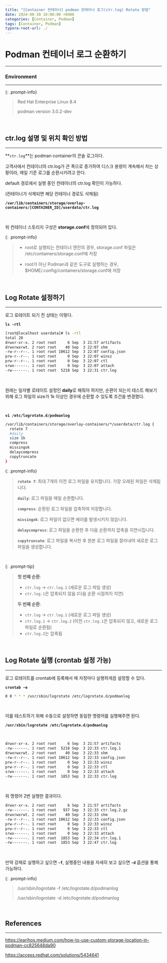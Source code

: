 ```yaml
---
title: "[Container 컨테이너] podman 컨테이너 로그(ctr.log) Rotate 방법"
date: 2024-08-30 10:00:00 +0900
categories: [Container, Podman]
tags: [Container, Podman]
typora-root-url: ./
---
```




# **Podman 컨테이너 로그 순환하기**

---

### **Environment**

---

{: .prompt-info}

> Red Hat Enterprise Linux 8.4
>
> podman version 3.0.2-dev
>



<br/>

## **ctr.log 설명 및 위치 확인 방법**

---

**`ctr.log`**는 podman container의 콘솔 로그이다.

고객사에서 컨테이너의 ctr.log가 큰 폭으로 증가하여 디스크 용량이 계속해서 차는 상황이라, 매일 기준 로그를 순환시키려고 한다.

default 경로에서 실행 중인 컨테이너의 ctr.log 확인이 가능하다. 

(컨테이너가 삭제되면 해당 컨테이너 경로도 삭제됨)

**`/var/lib/containers/storage/overlay-containers/[CONTAINER_ID]/userdata/ctr.log`**

<br/>

위 컨테이너 스토리지 구성은 **storage.conf**에 정의되어 있다.

{: .prompt-info}

> - root로 실행되는 컨테이너 엔진의 경우, storage.conf 파일은 /etc/containers/storage.conf에 저장
>
> - root가 아닌 Podman과 같은 도구로 실행하는 경우, $HOME/.config/containers/storage.conf에 저장

 

<br/>

## **Log Rotate 설정하기**

---

로그 로테이트 되기 전 상태는 이렇다.

**`ls -rtl`**

```bash
[root@localhost userdata]# ls -rtl
total 20
drwxr-xr-x. 2 root root     6 Sep  3 21:57 artifacts
drwxrwxrwt. 2 root root    40 Sep  3 22:07 shm
-rw-r--r--. 1 root root 10612 Sep  3 22:07 config.json
prw-r--r--. 1 root root     0 Sep  3 22:07 winsz
prw-r--r--. 1 root root     0 Sep  3 22:07 ctl
srwx------. 1 root root     0 Sep  3 22:07 attach
-rw-------. 1 root root  5218 Sep  3 22:31 ctr.log
```



<br/>

원래는 일자별 로테이트 설정인 **daily**로 해줘야 하지만, 순환이 되는지 테스트 해보기 위해 로그 파일의 size가 1k 이상인 경우에 순환할 수 있도록 조건을 변경했다.

<br/> 

**`vi /etc/logrotate.d/podmanlog`**

```bash
/var/lib/containers/storage/overlay-containers/*/userdata/ctr.log {
  rotate 7
  #daily
  size 1k
  compress
  missingok
  delaycompress
  copytruncate
}
```

{: .prompt-info}

> **`rotate 7`**: 최대 7개의 이전 로그 파일을 유지합니다. 가장 오래된 파일은 삭제됩니다.
>
> **`daily`**: 로그 파일을 매일 순환합니다.
>
> **`compress`**: 순환된 로그 파일을 압축하여 저장합니다.
>
> **`missingok`**: 로그 파일이 없으면 에러를 발생시키지 않습니다.
>
> **`delaycompress`**: 로그 파일을 순환한 후 다음 순환까지 압축을 지연시킵니다.
>
> **`copytruncate`**: 로그 파일을 복사한 후 원본 로그 파일을 잘라내어 새로운 로그 파일을 생성합니다.

<br/>

{: .prompt-tip}

> **첫 번째 순환**:
>
> - `ctr.log` → `ctr.log.1` (새로운 로그 파일 생성)
> - `ctr.log.1`은 압축되지 않음 (다음 순환 시점까지 지연)
>
> **두 번째 순환**:
>
> - `ctr.log` → `ctr.log.1` (새로운 로그 파일 생성)
> - `ctr.log.1` → `ctr.log.2` (이전 `ctr.log.1`은 압축되지 않고, 새로운 로그 파일로 순환됨)
> - `ctr.log.2`는 압축됨

<br/>

## **Log Rotate 실행 (crontab 설정 가능)**

---

로그 로테이트를 crontab에 등록해서 매 자정마다 실행하게끔 설정할 수 있다.

**`crontab -e`**

```bash
0 0 * * * /usr/sbin/logrotate /etc/logrotate.d/podmanlog
```

<br/>

이를 테스트하기 위해 수동으로 설정하면 동일한 명령어를 실행해주면 된다.

**`/usr/sbin/logrotate /etc/logrotate.d/podmanlog`**

<br/>

```bash
drwxr-xr-x. 2 root root     6 Sep  3 21:57 artifacts
-rw-------. 1 root root  5218 Sep  3 22:33 ctr.log.1
drwxrwxrwt. 2 root root    40 Sep  3 22:33 shm
-rw-r--r--. 1 root root 10612 Sep  3 22:33 config.json
prw-r--r--. 1 root root     0 Sep  3 22:33 winsz
prw-r--r--. 1 root root     0 Sep  3 22:33 ctl
srwx------. 1 root root     0 Sep  3 22:33 attach
-rw-------. 1 root root  1853 Sep  3 22:33 ctr.log

```

<br/>

위 명령어 2번 실행한 결과이다.

```bash
drwxr-xr-x. 2 root root     6 Sep  3 21:57 artifacts
-rw-------. 1 root root   937 Sep  3 22:33 ctr.log.2.gz
drwxrwxrwt. 2 root root    40 Sep  3 22:33 shm
-rw-r--r--. 1 root root 10612 Sep  3 22:33 config.json
prw-r--r--. 1 root root     0 Sep  3 22:33 winsz
prw-r--r--. 1 root root     0 Sep  3 22:33 ctl
srwx------. 1 root root     0 Sep  3 22:33 attach
-rw-------. 1 root root  1853 Sep  3 22:34 ctr.log.1
-rw-------. 1 root root  1853 Sep  3 22:47 ctr.log
```

<br/>

만약 강제로 실행하고 싶으면 **`-f`**, 실행중인 내용을 자세히 보고 싶으면 **`-d`** 옵션을 통해 가능하다.

{: .prompt-info}

> /usr/sbin/logrotate -f /etc/logrotate.d/podmanlog
>
> /usr/sbin/logrotate -d /etc/logrotate.d/podmanlog

<br/>

## **References**

---

<https://earihos.medium.com/how-to-use-custom-storage-location-in-podman-cc825648da90>

<https://access.redhat.com/solutions/5434641>

<br/>
